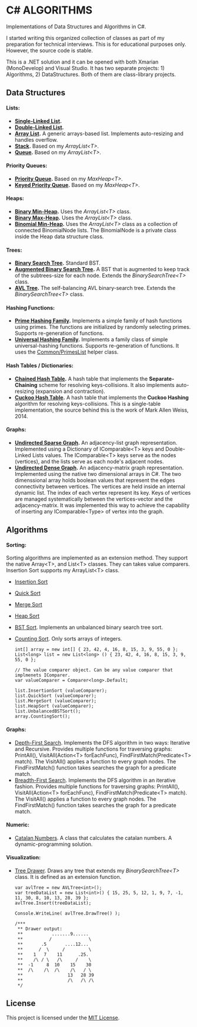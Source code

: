 # C# ALGORITHMS

Implementations of Data Structures and Algorithms in C#.

I started writing this organized collection of classes as part of my preparation for technical interviews. This is for educational purposes only. However, the source code is stable.

This is a .NET solution and it can be opened with both Xmarian (MonoDevelop) and Visual Studio. It has two separate projects: 1) Algorithms, 2) DataStructures. Both of them are class-library projects.

## Data Structures

#### Lists:

 * **[Single-Linked List](DataStructures/Lists/SLinkedList.cs).**
 * **[Double-Linked List](DataStructures/Lists/DLinkedList.cs).**
 * **[Array List](DataStructures/Lists/ArrayList.cs).** A generic arrays-based list. Implements auto-resizing and handles overflow.
 * **[Stack](DataStructures/Lists/Stack.cs).** Based on my *ArrayList\<T\>*.
 * **[Queue](DataStructures/Lists/Queue.cs).** Based on my *ArrayList\<T\>*.

#### Priority Queues:

 * **[Priority Queue](DataStructures/Heaps/PriorityQueue.cs).** Based on my *MaxHeap\<T\>*.
 * **[Keyed Priority Queue](DataStructures/Heaps/KeyedPriorityQueue.cs).** Based on my *MaxHeap\<T\>*.

#### Heaps:

 * **[Binary Min-Heap](DataStructures/Heaps/BinaryMinHeap.cs).** Uses the *ArrayList\<T\>* class.
 * **[Binary Max-Heap](DataStructures/Heaps/BinaryMaxHeap.cs).** Uses the *ArrayList\<T\>* class.
 * **[Binomial Min-Heap](DataStructures/Heaps/BinomialMinHeap.cs).** Uses the *ArrayList\<T\>* class as a collection of connected BinomialNode lists. The BinomialNode is a private class inside the Heap data structure class.
 
#### Trees:

 * **[Binary Search Tree](DataStructures/Trees/BinarySearchTree.cs).** Standard BST.
 * **[Augmented Binary Search Tree](DataStructures/Trees/AugmentedBinarySearchTree.cs).** A BST that is augmented to keep track of the subtrees-size for each node. Extends the *BinarySearchTree\<T\>* class.
 * **[AVL Tree](DataStructures/Trees/AVLTree.cs).** The self-balancing AVL binary-search tree. Extends the *BinarySearchTree\<T\>* class.

#### Hashing Functions:
 * **[Prime Hashing Family](DataStructures/Hashing/PrimeHashingFamily.cs).** Implements a simple family of hash functions using primes. The functions are initialized by randomly selecting primes. Supports re-generation of functions.
 * **[Universal Hashing Family](DataStructures/Hashing/UniversalHashingFamily.cs).** Implements a family class of simple universal-hashing functions. Supports re-generation of functions. It uses the [Common/PrimesList](DataStructures/Common/PrimesList.cs) helper class.

#### Hash Tables / Dictionaries:

 * **[Chained Hash Table](DataStructures/Dictionaries/ChainedHashTable.cs).** A hash table that implements the **Separate-Chaining** scheme for resolving keys-collisions. It also implements auto-resizing (expansion and contraction).
 * **[Cuckoo Hash Table](DataStructures/Dictionaries/CuckooHashTable.cs).** A hash table that implements the **Cuckoo Hashing** algorithm for resolving keys-collisions. This is a single-table implementation, the source behind this is the work of Mark Allen Weiss, 2014.

#### Graphs:
 * **[Undirected Sparse Graph](DataStructures/Graphs/UndirectedSparseGraph.cs).** An adjacency-list graph representation. Implemented using a Dictionary of IComparable\<T\> keys and Double-Linked Lists values. The IComparable\<T\> keys serve as the nodes (vertices), and the lists serve as each node's adjacent nodes.
 * **[Undirected Dense Graph](DataStructures/Graphs/UndirectedDenseGraph.cs).** An adjacency-matrix graph representation. Implemented using the native two dimensional arrays in C#. The two dimenssional array holds boolean values that represent the edges connectivity between vertices. The vertices are held inside an internal dynamic list. The index of each vertex represent its key. Keys of vertices are managed systematically between the vertices-vector and the adjacency-matrix. It was implemented this way to achieve the capability of inserting any IComparable\<Type\> of vertex into the graph.


## Algorithms

#### Sorting:
 Sorting algorithms are implemented as an extension method. They support the native Array\<T\>, and List\<T\> classes. They can takes value comparers. Insertion Sort supports my ArrayList\<T\> class.

  * [Insertion Sort](Algorithms/Sorting/InsertionSorter.cs)
  * [Quick Sort](Algorithms/Sorting/QuickSorter.cs)
  * [Merge Sort](Algorithms/Sorting/MergeSorter.cs)
  * [Heap Sort](Algorithms/Sorting/HeapSorter.cs)
  * [BST Sort](Algorithms/Sorting/BinarySearchTreeSorter.cs). Implements an unbalanced binary search tree sort.
  * [Counting Sort](Algorithms/Sorting/CountingSorter.cs). Only sorts arrays of integers.

    ```
    int[] array = new int[] { 23, 42, 4, 16, 8, 15, 3, 9, 55, 0 };
    List<long> list = new List<long> () { 23, 42, 4, 16, 8, 15, 3, 9, 55, 0 };
    
    // The value comparer object. Can be any value comparer that implmenets IComparer.
    var valueComparer = Comparer<long>.Default;
    
    list.InsertionSort (valueComparer);
    list.QuickSort (valueComparer);
    list.MergeSort (valueComparer);
    list.HeapSort (valueComparer);
    list.UnbalancedBSTSort();
    array.CountingSort();
    ```

#### Graphs:
 * [Depth-First Search](Algorithms/Graphs/DepthFirstSearch.cs). Implements the DFS algorithm in two ways: Iterative and Recursive. Provides multiple functions for traversing graphs: PrintAll(), VisitAll(Action\<T\> forEachFunc), FindFirstMatch(Predicate\<T\> match). The VisitAll() applies a function to every graph nodes. The FindFirstMatch() function takes searches the graph for a predicate match.
 * [Breadth-First Search](Algorithms/Graphs/BreadthFirstSearch.cs). Implements the DFS algorithm in an iterative fashion. Provides multiple functions for traversing graphs: PrintAll(), VisitAll(Action\<T\> forEachFunc), FindFirstMatch(Predicate\<T\> match). The VisitAll() applies a function to every graph nodes. The FindFirstMatch() function takes searches the graph for a predicate match.

#### Numeric:
 * [Catalan Numbers](Algorithms/Numeric/CatalanNumbers.cs). A class that calculates the catalan numbers. A dynamic-programming solution.

#### Visualization:
 * [Tree Drawer](DataStructures/Trees/TreeDrawer.cs). Draws any tree that extends my *BinarySearchTree\<T\>* class. It is defined as an extension function.
    ```
    var avlTree = new AVLTree<int>();
    var treeDataList = new List<int>() { 15, 25, 5, 12, 1, 9, 7, -1, 11, 30, 8, 10, 13, 28, 39 };
    avlTree.Insert(treeDataList);
    
    Console.WriteLine( avlTree.DrawTree() );
    
    /***
     ** Drawer output:
     **           .......9......
     **          /              \
     **       .5       ....12...
     **      /  \     /         \
     **    1   7    11      .25.
     **    /\ / \   /\     /    \
     **  -1     8  10    15    30
     **  /\    /\  /\    /\   / \
     **                 13   28 39
     **                 /\   /\ /\
     */
    ```


## License

This project is licensed under the [MIT License](LICENSE).
